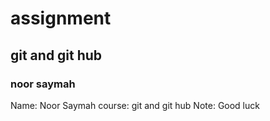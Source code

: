 # assignment
## git and git hub
### noor saymah

Name: Noor Saymah
course: git and git hub
Note: Good luck
